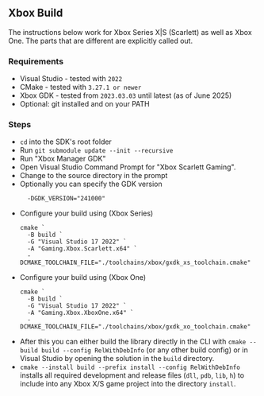 ## Xbox Build

The instructions below work for Xbox Series X|S (Scarlett) as well as Xbox One.
The parts that are different are explicitly called out.

### Requirements

* Visual Studio - tested with `2022`
* CMake - tested with `3.27.1 or newer`
* Xbox GDK - tested from `2023.03.03` until latest (as of June 2025)
* Optional: git installed and on your PATH

### Steps

* `cd` into the SDK's root folder
* Run `git submodule update --init --recursive`
* Run "Xbox Manager GDK"
* Open Visual Studio Command Prompt for "Xbox Scarlett Gaming".
* Change to the source directory in the prompt
* Optionally you can specify the GDK version
  ```
    -DGDK_VERSION="241000"
  ```
* Configure your build using (Xbox Series)
  ```
  cmake `
    -B build `
    -G "Visual Studio 17 2022" `
    -A "Gaming.Xbox.Scarlett.x64" `
    -DCMAKE_TOOLCHAIN_FILE="./toolchains/xbox/gxdk_xs_toolchain.cmake"
  ```
* Configure your build using (Xbox One)
  ```
  cmake `
    -B build `
    -G "Visual Studio 17 2022" `
    -A "Gaming.Xbox.XboxOne.x64" `
    -DCMAKE_TOOLCHAIN_FILE="./toolchains/xbox/gxdk_xo_toolchain.cmake"
  ```
* After this you can either build the library directly in the CLI with
  `cmake --build build --config RelWithDebInfo` (or any other build config)
  or in Visual Studio by opening the solution in the `build` directory.
* `cmake --install build --prefix install --config RelWithDebInfo` installs all required development and release files
  (`dll`, `pdb`, `lib`, `h`) to include into any Xbox X/S game project into the directory `install`.
